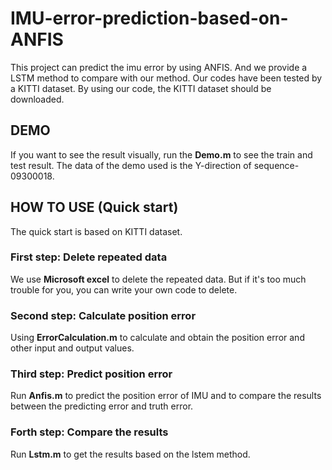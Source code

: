 # IMU-error-prediction-based-on-ANFIS

This project can predict the imu error by using ANFIS.  And we provide a LSTM method to compare with our method.
Our codes have been tested by a KITTI dataset. By using our code, the KITTI dataset should be downloaded.

## DEMO

  If you want to see the result visually, run the **Demo.m** to see the train and test result. The data of the demo used is the Y-direction of sequence-09300018.


## HOW TO USE (Quick start)

  The quick start is based on KITTI dataset.
  
### First step: Delete repeated data

  We use **Microsoft excel** to delete the repeated data. But if it's too much trouble for you, you can write your own code to delete.
  
### Second step: Calculate position error 

  Using **ErrorCalculation.m** to calculate and obtain the position error and other input and output values.

### Third step: Predict position error

  Run **Anfis.m** to predict the position error of IMU and to compare the results between the predicting error and truth error.

### Forth step: Compare the results

  Run **Lstm.m** to get the results based on the lstem method.
  
  

